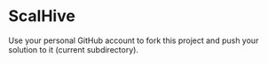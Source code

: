 # ScalHive
Use your personal GitHub account to fork this project and push your solution to it (current subdirectory).
